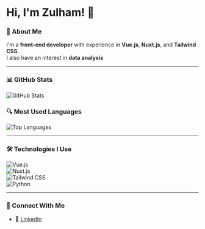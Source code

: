 # Hi, I'm Zulham! 👋  

### 🚀 About Me  
I'm a **front-end developer** with experience in **Vue.js**, **Nuxt.js**, and **Tailwind CSS**.  
I also have an interest in **data analysis**

---

### 📊 GitHub Stats  
![GitHub Stats](https://github-readme-stats.vercel.app/api?username=zurizi&show_icons=true&theme=radical)  

### 🔍 Most Used Languages  
![Top Languages](https://github-readme-stats.vercel.app/api/top-langs/?username=zurizi&layout=compact&theme=radical)  

---

### 🛠️ Technologies I Use  
![Vue.js](https://img.shields.io/badge/-Vue.js-4FC08D?logo=vue.js&logoColor=white)  
![Nuxt.js](https://img.shields.io/badge/-Nuxt.js-00C58E?logo=nuxt.js&logoColor=white)  
![Tailwind CSS](https://img.shields.io/badge/-Tailwind_CSS-38B2AC?logo=tailwind-css&logoColor=white)  
![Python](https://img.shields.io/badge/-Python-3776AB?logo=python&logoColor=white)  

---

### 🔗 Connect With Me  
- 💼 [LinkedIn](https://www.linkedin.com/in/muhammad-zulham-alfarizi/)  
